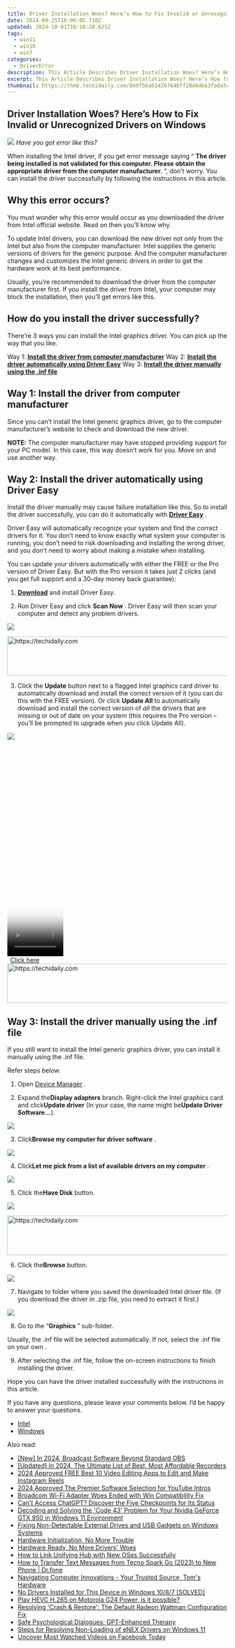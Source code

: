 ```yaml
---
title: Driver Installation Woes? Here’s How to Fix Invalid or Unrecognized Drivers on Windows
date: 2024-09-25T16:06:05.710Z
updated: 2024-10-01T16:10:20.625Z
tags:
  - win11
  - win10
  - win7
categories:
  - DriverError
description: This Article Describes Driver Installation Woes? Here’s How to Fix Invalid or Unrecognized Drivers on Windows
excerpt: This Article Describes Driver Installation Woes? Here’s How to Fix Invalid or Unrecognized Drivers on Windows
thumbnail: https://thmb.techidaily.com/849f56ab1426764bff20d4db63fa0a5cb770114051bf7d548d3853a87e8edbdb.jpg
---
```


## Driver Installation Woes? Here’s How to Fix Invalid or Unrecognized Drivers on Windows

![](https://images.drivereasy.com/wp-content/uploads/2017/09/img_59cf14d59e088.jpg) _Have you got error like this?_

 When installing the Intel driver, if you get error message saying “ **The driver being installed is not validated for this computer. Please obtain the appropriate driver from the computer manufacturer.** “, don’t worry. You can install the driver successfully by following the instructions in this article.

## Why this error occurs?

 You must wonder why this error would occur as you downloaded the driver from Intel official website. Read on then you’ll know why.

 To update Intel drivers, you can download the new driver not only from the Intel but also from the computer manufacturer. Intel supplies the generic versions of drivers for the generic purpose. And the computer manufacturer changes and customizes the Intel generic drivers in order to get the hardware work at its best performance.

 Usually, you’re recommended to download the driver from the computer manufacturer first. If you install the driver from Intel, your computer may block the installation, then you’ll get errors like this.

## How do you install the driver successfully?

 There’re 3 ways you can install the Intel graphics driver. You can pick up the way that you like.

 Way 1: **[Install the driver from computer manufacturer](https://natural-cycles.sjv.io/vmebmr)**
 Way 2: **[Install the driver automatically using Driver Easy](https://getlyla.pxf.io/ek9gkg)**
 Way 3: **[Install the driver manually using the .inf file](https://technitya.sjv.io/dkpn02)**

## Way 1: Install the driver from computer manufacturer

 Since you can’t install the Intel generic graphics driver, go to the computer manufacturer’s website to check and download the new driver.

**NOTE:** The computer manufacturer may have stopped providing support for your PC model. In this case, this way doesn’t work for you. Move on and use another way.

## Way 2: Install the driver automatically using Driver Easy

 Install the driver manually may cause failure installation like this. So to install the driver successfully,  you can do it automatically with **[Driver Easy](https://tools.techidaily.com/drivereasy/download/)**  .

 Driver Easy will automatically recognize your system and find the correct drivers for it. You don’t need to know exactly what system your computer is running, you don’t need to risk downloading and installing the wrong driver, and you don’t need to worry about making a mistake when installing.

 You can update your drivers automatically with either the FREE or the Pro version of Driver Easy. But with the Pro version it takes just 2 clicks (and you get full support and a 30-day money back guarantee):

 1) **[Download](https://tools.techidaily.com/drivereasy/download/)**   and install Driver Easy.

 2) Run Driver Easy and click **Scan Now** . Driver Easy will then scan your computer and detect any problem drivers.

![](https://images.drivereasy.com/wp-content/uploads/2017/09/img_59cf21640fc59.jpg)

<!-- affiliate ads begin -->
<a href="https://unicoeye.pxf.io/c/5597632/2134490/18498" target="_top" id="2134490">
  <img src="//a.impactradius-go.com/display-ad/18498-2134490" border="0" alt="https://techidaily.com" width="728" height="90"/>
</a>
<img height="0" width="0" src="https://unicoeye.pxf.io/i/5597632/2134490/18498" style="position:absolute;visibility:hidden;" border="0" />
<!-- affiliate ads end -->

 3) Click the **Update** button next to a flagged Intel graphics card driver to automatically download and install the correct version of it (you can do this with the FREE version). Or click **Update All**  to automatically download and install the correct version of _all_   the drivers that are missing or out of date on your system (this requires the Pro version – you’ll be prompted to upgrade when you click Update All).

![](https://images.drivereasy.com/wp-content/uploads/2017/09/img_59cf217099031.jpg)

<!-- affiliate ads begin -->
<span id="1993647">
					<video width="128" height="480" style="cursor:pointer"
           poster="//a.impactradius-go.com/display-clicktoplayimage/1993647.png"
           onclick="if(!this.playClicked){this.play();this.setAttribute('controls',true);this.playClicked=true;}">
	   <source src="//a.impactradius-go.com/display-ad/22993-1993647">
	   <img src="//a.impactradius-go.com/display-clicktoplayimage/1993647.png" style="border: none; height: 100%; width: 100%; object-fit: contain">
	</video>
	<div style="width:80px;text-align:center"><a href="javascript:window.open(decodeURIComponent('https%3A%2F%2Fhomestyler.sjv.io%2Fc%2F5597632%2F1993647%2F22993'), '_blank');void(0);">Click here</a></div>
</span>
<img height="0" width="0" src="https://imp.pxf.io/i/5597632/1993647/22993" style="position:absolute;visibility:hidden;" border="0" />
<!-- affiliate ads end -->

<!-- affiliate ads begin -->
<a href="https://appsumo.8odi.net/c/5597632/1062447/7443" target="_top" id="1062447">
  <img src="//a.impactradius-go.com/display-ad/7443-1062447" border="0" alt="https://techidaily.com" width="600" height="90"/>
</a>
<img height="0" width="0" src="https://appsumo.8odi.net/i/5597632/1062447/7443" style="position:absolute;visibility:hidden;" border="0" />
<!-- affiliate ads end -->

## Way 3: Install the driver manually using the .inf file

 If you still want to install the Intel generic graphics driver, you can install it manually using the .inf file.

Refer steps below.

 1) Open [Device Manager](https://tools.techidaily.com/drivereasy/download/) .

 2) Expand the**Display adapters** branch. Right-click the Intel graphics card and click**Update driver** (In your case, the name might be**Update Driver Software…**).

![](https://images.drivereasy.com/wp-content/uploads/2017/09/img_59cf264951788.jpg)

 3) Click**Browse my computer for driver software** .

![](https://images.drivereasy.com/wp-content/uploads/2017/09/img_59cf2689c1796.png)

 4) Click**Let me pick from a list of available drivers on my computer** .

![](https://images.drivereasy.com/wp-content/uploads/2017/09/img_59cf2d7f32a0a.png)

 5) Click the**Have Disk** button.

![](https://images.drivereasy.com/wp-content/uploads/2017/09/img_59cf2db9ceaef.png)

<!-- affiliate ads begin -->
<a href="https://appsumo.8odi.net/c/5597632/2144275/7443" target="_top" id="2144275">
  <img src="//a.impactradius-go.com/display-ad/7443-2144275" border="0" alt="https://techidaily.com" width="728" height="90"/>
</a>
<img height="0" width="0" src="https://appsumo.8odi.net/i/5597632/2144275/7443" style="position:absolute;visibility:hidden;" border="0" />
<!-- affiliate ads end -->

 6) Click the**Browse** button.

![](https://images.drivereasy.com/wp-content/uploads/2017/09/img_59cf2df6c9bae.png)

 7) Navigate to folder where you saved the downloaded Intel driver file. (If you download the driver in .zip file, you need to extract it first.)

![](https://images.drivereasy.com/wp-content/uploads/2017/09/img_59cf2e37bae24.jpg)

 8) Go to the “**Graphics** ” sub-folder.

 Usually, the .inf file will be selected automatically. If not, select the .inf file on your own .

 9) After selecting the .inf file, follow the on-screen instructions to finish installing the driver.

 Hope you can have the driver installed successfully with the instructions in this article.

 If you have any questions, please leave your comments below. I’d be happy to answer your questions.

* [Intel](https://tools.techidaily.com/drivereasy/download/)
* [Windows](https://tools.techidaily.com/drivereasy/download/)

<ins class="adsbygoogle"
     style="display:block"
     data-ad-format="autorelaxed"
     data-ad-client="ca-pub-7571918770474297"
     data-ad-slot="1223367746"></ins>

<ins class="adsbygoogle"
     style="display:block"
     data-ad-client="ca-pub-7571918770474297"
     data-ad-slot="8358498916"
     data-ad-format="auto"
     data-full-width-responsive="true"></ins>

<span class="atpl-alsoreadstyle">Also read:</span>
<div><ul>
<li><a href="https://screen-capture.techidaily.com/new-in-2024-broadcast-software-beyond-standard-obs/"><u>[New] In 2024, Broadcast Software Beyond Standard OBS</u></a></li>
<li><a href="https://screen-recording.techidaily.com/updated-in-2024-the-ultimate-list-of-best-most-affordable-recorders/"><u>[Updated] In 2024, The Ultimate List of Best, Most Affordable Recorders</u></a></li>
<li><a href="https://instagram-video-files.techidaily.com/2024-approved-free-best-10-video-editing-apps-to-edit-and-make-instagram-reels/"><u>2024 Approved FREE Best 10 Video Editing Apps to Edit and Make Instagram Reels</u></a></li>
<li><a href="https://youtube-docs.techidaily.com/approved-the-premier-software-selection-for-youtube-intros/"><u>2024 Approved The Premier Software Selection for YouTube Intros</u></a></li>
<li><a href="https://driver-error.techidaily.com/broadcom-wi-fi-adapter-woes-ended-with-win-compatibility-fix/"><u>Broadcom Wi-Fi Adapter Woes Ended with Win Compatibility Fix</u></a></li>
<li><a href="https://tech-haven.techidaily.com/cant-access-chatgpt-discover-the-five-checkpoints-for-its-status/"><u>Can't Access ChatGPT? Discover the Five Checkpoints for Its Status</u></a></li>
<li><a href="https://driver-error.techidaily.com/decoding-and-solving-the-code-43-problem-for-your-nvidia-geforce-gtx-950-in-windows-11-environment/"><u>Decoding and Solving the 'Code 43' Problem for Your Nvidia GeForce GTX 950 in Windows 11 Environment</u></a></li>
<li><a href="https://driver-error.techidaily.com/fixing-non-detectable-external-drives-and-usb-gadgets-on-windows-systems/"><u>Fixing Non-Detectable External Drives and USB Gadgets on Windows Systems</u></a></li>
<li><a href="https://driver-error.techidaily.com/hardware-initialization-no-more-trouble/"><u>Hardware Initialization, No More Trouble</u></a></li>
<li><a href="https://driver-error.techidaily.com/hardware-ready-no-more-drivers-woes/"><u>Hardware Ready, No More Drivers' Woes</u></a></li>
<li><a href="https://driver-error.techidaily.com/how-to-link-unifying-hub-with-new-oses-successfully/"><u>How to Link Unifying Hub with New OSes Successfully</u></a></li>
<li><a href="https://android-transfer.techidaily.com/how-to-transfer-text-messages-from-tecno-spark-go-2023-to-new-phone-drfone-by-drfone-transfer-from-android-transfer-from-android/"><u>How to Transfer Text Messages from Tecno Spark Go (2023) to New Phone | Dr.fone</u></a></li>
<li><a href="https://hardware-tips.techidaily.com/navigating-computer-innovations-your-trusted-source-toms-hardware/"><u>Navigating Computer Innovations - Your Trusted Source, Tom's Hardware</u></a></li>
<li><a href="https://driver-error.techidaily.com/no-drivers-installed-for-this-device-in-windows-1087-solved/"><u>No Drivers Installed for This Device in Windows 10/8/7 [SOLVED]</u></a></li>
<li><a href="https://review-topics.techidaily.com/play-hevc-h-265-on-motorola-g24-power-is-it-possible-by-aiseesoft-video-converter-play-hevc-video-on-android/"><u>Play HEVC H.265 on Motorola G24 Power, is it possible?</u></a></li>
<li><a href="https://driver-error.techidaily.com/resolving-crash-and-restore-the-default-radeon-wattman-configuration-fix/"><u>Resolving 'Crash & Restore': The Default Radeon Wattman Configuration Fix</u></a></li>
<li><a href="https://tech-revival.techidaily.com/safe-psychological-dialogues-gpt-enhanced-therapy/"><u>Safe Psychological Dialogues: GPT-Enhanced Therapy</u></a></li>
<li><a href="https://driver-error.techidaily.com/steps-for-resolving-non-loading-of-enex-drivers-on-windows-11/"><u>Steps for Resolving Non-Loading of eNEX Drivers on Windows 11</u></a></li>
<li><a href="https://facebook.techidaily.com/uncover-most-watched-videos-on-facebook-today/"><u>Uncover Most Watched Videos on Facebook Today</u></a></li>
</ul></div>

